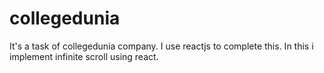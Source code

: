 # collegedunia
It's a task of collegedunia company. I use reactjs to complete this. In this i implement infinite scroll using react.
